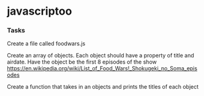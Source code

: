 # javascriptoo

### Tasks
Create a file called foodwars.js

Create an array of objects. Each object should have a property of title and airdate. Have the object be the first 8 episodes of the show https://en.wikipedia.org/wiki/List_of_Food_Wars!_Shokugeki_no_Soma_episodes

Create a function that takes in an objects and prints the titles of each object